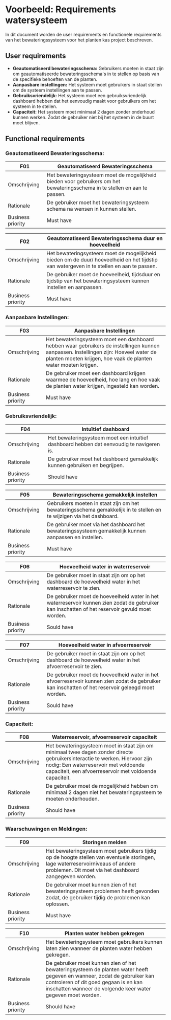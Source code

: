 # Voorbeeld: Requirements watersysteem

In dit document worden de user requirements en functionele requirements van het bewateringssysteem voor het planten kas project beschreven.

## User requirements

- **Geautomatiseerd bewateringsschema:** Gebruikers moeten in staat zijn om geautomatiseerde bewateringsschema's in te stellen op basis van de specifieke behoeften van de planten.
- **Aanpasbare instellingen:** Het systeem moet gebruikers in staat stellen om de systeem instellingen aan te passen.
- **Gebruiksvriendelijk:** Het systeem moet een gebruiksvriendelijk dashboard hebben dat het eenvoudig maakt voor gebruikers om het systeem in te stellen.
- **Capaciteit:** Het systeem moet minimaal 2 dagen zonder onderhoud kunnen werken. Zodat de gebruiker niet bij het systeem in de buurt moet blijven.

## Functional requirements
### **Geautomatiseerd Bewateringsschema:**
F01 | Geautomatiseerd Bewateringsschema
--- | ---
Omschrijving | Het bewateringsysteem moet de mogelijkheid bieden voor gebruikers om het bewateringsschema in te stellen en aan te passen.
Rationale | De gebruiker moet het bewateringsysteem schema na wensen in kunnen stellen. 
Business priority | Must have

F02 | Geautomatiseerd Bewateringsschema duur en hoeveelheid
--- | ---
Omschrijving | Het bewateringsysteem moet de mogelijkheid bieden om de duur/ hoeveelheid en het tijdstip van watergeven in te stellen en aan te passen.
Rationale | De gebruiker moet de hoeveelheid, tijdsduur en tijdstip van het bewateringsysteem kunnen instellen en aanpassen.
Business priority | Must have

### **Aanpasbare Instellingen:** 
F03 | Aanpasbare Instellingen
--- | ---
Omschrijving | Het bewateringsysteem moet een dashboard hebben waar gebruikers de instellingen kunnen aanpassen. Instellingen zijn: Hoeveel water de planten moeten krijgen, hoe vaak de planten water moeten krijgen.
Rationale | De gebruiker moet een dashboard krijgen waarmee de hoeveelheid, hoe lang en hoe vaak de planten water krijgen, ingesteld kan worden.
Business priority | Must have

### **Gebruiksvriendelijk:**
F04 | Intuïtief dashboard
--- | ---
Omschrijving | Het bewateringsysteem moet een intuïtief dashboard hebben dat eenvoudig te navigeren is.
Rationale | De gebruiker moet het dashboard gemakkelijk kunnen gebruiken en begrijpen.
Business priority | Should have

F05 | Bewateringsschema gemakkelijk instellen
--- | ---
Omschrijving | Gebruikers moeten in staat zijn om het bewateringsschema gemakkelijk in te stellen en te wijzigen via het dashboard.
Rationale | De gebruiker moet via het dashboard het bewateringssysteem gemakkelijk kunnen aanpassen en instellen.
Business priority | Must have

F06 | Hoeveelheid water in waterreservoir
--- | ---
Omschrijving | De gebruiker moet in staat zijn om op het dashboard de hoeveelheid water in het waterreservoir te zien.
Rationale | De gebruiker moet de hoeveelheid water in het waterreservoir kunnen zien zodat de gebruiker kan inschatten of het reservoir gevuld moet worden.
Business priority | Sould have

F07 | Hoeveelheid water in afvoerreservoir
--- | ---
Omschrijving | De gebruiker moet in staat zijn om op het dashboard de hoeveelheid water in het afvoerreservoir te zien.
Rationale | De gebruiker moet de hoeveelheid water in het afvoerreservoir kunnen zien zodat de gebruiker kan inschatten of het reservoir geleegd moet worden.
Business priority | Sould have

### **Capaciteit:**
F08 | Waterreservoir, afvoerreservoir capaciteit
--- | ---
Omschrijving | Het bewateringsysteem moet in staat zijn om minimaal twee dagen zonder directe gebruikersinteractie te werken. Hiervoor zijn nodig: Een waterreservoir met voldoende capaciteit, een afvoerreservoir met voldoende capaciteit.
Rationale | De gebruiker moet de mogelijkheid hebben om minimaal 2 dagen niet het bewateringsysteem te moeten onderhouden.
Business priority | Should have

### **Waarschuwingen en Meldingen:**
F09 | Storingen melden
--- | ---
Omschrijving | Het bewateringsysteem moet gebruikers tijdig op de hoogte stellen van eventuele storingen, lage waterreservoirniveaus of andere problemen. Dit moet via het dashboard aangegeven worden.
Rationale | De gebruiker moet kunnen zien of het bewateringsysteem problemen heeft gevonden zodat, de gebruiker tijdig de problemen kan oplossen.
Business priority | Must have

F10 | Planten water hebben gekregen
--- | ---
Omschrijving | Het bewateringsysteem moet gebruikers kunnen laten zien wanneer de planten water hebben gekregen.
Rationale | De gebruiker moet kunnen zien of het bewateringsysteem de planten water heeft gegeven en wanneer, zodat de gebruiker kan controleren of dit goed gegaan is en kan inschatten wanneer de volgende keer water gegeven moet worden.
Business priority | Should have